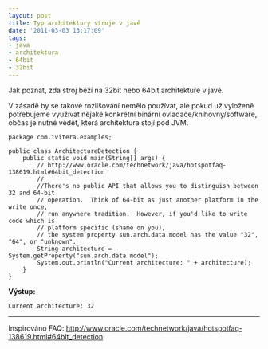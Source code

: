 ```yaml
---
layout: post
title: Typ architektury stroje v javě
date: '2011-03-03 13:17:09'
tags:
- java
- architektura
- 64bit
- 32bit
---
```


Jak poznat, zda stroj běží na 32bit nebo 64bit architektuře
v javě.


<p>V zásadě by se takové rozlišování nemělo používat, ale pokud
už vyloženě potřebujeme využívat nějaké konkrétní binární
ovladače/knihov­ny/software, občas je nutné vědět, která architektura
stojí pod JVM.</p>

<pre class="prettyprint"><code>package com.ivitera.examples;

public class ArchitectureDetection {
    public static void main(String[] args) {
        // http://www.oracle.com/technetwork/java/hotspotfaq-138619.html#64bit_detection
        //
        //There's no public API that allows you to distinguish between 32 and 64-bit
        // operation.  Think of 64-bit as just another platform in the write once,
        // run anywhere tradition.  However, if you'd like to write code which is
        // platform specific (shame on you),
        // the system property sun.arch.data.model has the value "32", "64", or "unknown".
        String architecture = System.getProperty("sun.arch.data.model");
        System.out.println("Current architecture: " + architecture);
    }
}</code></pre>

<p><strong>Výstup:</strong></p>

<pre><code>Current architecture: 32</code></pre>

<hr />

<p>Inspirováno FAQ: <a
href="http://www.oracle.com/technetwork/java/hotspotfaq-138619.html#64bit_detection">http://www.ora­cle.com/technet­work/java/hot­spotfaq-138619.html#64bit_­detection</a></p>


